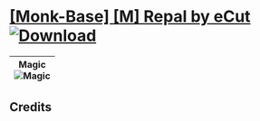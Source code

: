 # [\[Monk-Base\] \[M\] Repal by eCut](https://github.com/Klokinator/FE-Repo/tree/main/Battle%20Animations/Magi%20-%20Holy-Type/%5BMonk-Base%5D%20%5BM%5D%20Repal%20by%20eCut) [![Download](https://img.shields.io/badge/Download--red?style=social&logo=github)](https://minhaskamal.github.io/DownGit/#/home?url=https://github.com/Klokinator/FE-Repo/tree/main/Battle%20Animations/Magi%20-%20Holy-Type/%5BMonk-Base%5D%20%5BM%5D%20Repal%20by%20eCut)

| <b>Magic</b><br/><img alt="Magic" src="https://raw.githubusercontent.com/Klokinator/FE-Repo/main/Battle%20Animations/Magi%20-%20Holy-Type/%5BMonk-Base%5D%20%5BM%5D%20Repal%20by%20eCut/6.%20Magic/Magic.gif"/> |
| :---: |

## Credits



